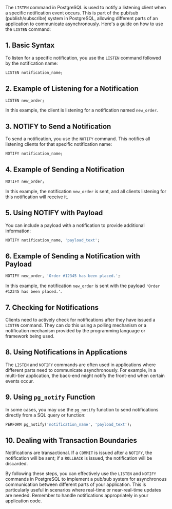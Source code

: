 The `LISTEN` command in PostgreSQL is used to notify a listening client when a specific notification event occurs. This is part of the pub/sub (publish/subscribe) system in PostgreSQL, allowing different parts of an application to communicate asynchronously. Here's a guide on how to use the `LISTEN` command:

## 1. **Basic Syntax**

To listen for a specific notification, you use the `LISTEN` command followed by the notification name:

```sql
LISTEN notification_name;
```

## 2. **Example of Listening for a Notification**

```sql
LISTEN new_order;
```

In this example, the client is listening for a notification named `new_order`.

## 3. **NOTIFY to Send a Notification**

To send a notification, you use the `NOTIFY` command. This notifies all listening clients for that specific notification name:

```sql
NOTIFY notification_name;
```

## 4. **Example of Sending a Notification**

```sql
NOTIFY new_order;
```

In this example, the notification `new_order` is sent, and all clients listening for this notification will receive it.

## 5. **Using NOTIFY with Payload**

You can include a payload with a notification to provide additional information:

```sql
NOTIFY notification_name, 'payload_text';
```

## 6. **Example of Sending a Notification with Payload**

```sql
NOTIFY new_order, 'Order #12345 has been placed.';
```

In this example, the notification `new_order` is sent with the payload `'Order #12345 has been placed.'`.

## 7. **Checking for Notifications**

Clients need to actively check for notifications after they have issued a `LISTEN` command. They can do this using a polling mechanism or a notification mechanism provided by the programming language or framework being used.

## 8. **Using Notifications in Applications**

The `LISTEN` and `NOTIFY` commands are often used in applications where different parts need to communicate asynchronously. For example, in a multi-tier application, the back-end might notify the front-end when certain events occur.

## 9. **Using `pg_notify` Function**

In some cases, you may use the `pg_notify` function to send notifications directly from a SQL query or function:

```sql
PERFORM pg_notify('notification_name', 'payload_text');
```

## 10. **Dealing with Transaction Boundaries**

Notifications are transactional. If a `COMMIT` is issued after a `NOTIFY`, the notification will be sent; if a `ROLLBACK` is issued, the notification will be discarded.

By following these steps, you can effectively use the `LISTEN` and `NOTIFY` commands in PostgreSQL to implement a pub/sub system for asynchronous communication between different parts of your application. This is particularly useful in scenarios where real-time or near-real-time updates are needed. Remember to handle notifications appropriately in your application code.
